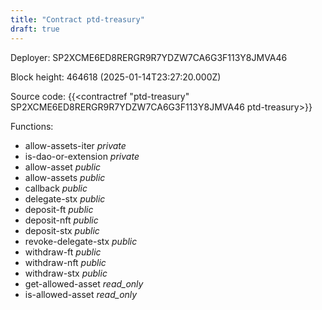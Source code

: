 ```yaml
---
title: "Contract ptd-treasury"
draft: true
---
```

Deployer: SP2XCME6ED8RERGR9R7YDZW7CA6G3F113Y8JMVA46


 



Block height: 464618 (2025-01-14T23:27:20.000Z)

Source code: {{<contractref "ptd-treasury" SP2XCME6ED8RERGR9R7YDZW7CA6G3F113Y8JMVA46 ptd-treasury>}}

Functions:

* allow-assets-iter _private_
* is-dao-or-extension _private_
* allow-asset _public_
* allow-assets _public_
* callback _public_
* delegate-stx _public_
* deposit-ft _public_
* deposit-nft _public_
* deposit-stx _public_
* revoke-delegate-stx _public_
* withdraw-ft _public_
* withdraw-nft _public_
* withdraw-stx _public_
* get-allowed-asset _read_only_
* is-allowed-asset _read_only_
